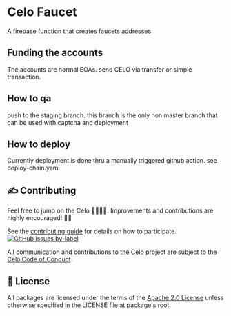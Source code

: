 # Celo Faucet

A firebase function that creates faucets addresses


## Funding the accounts

The accounts are normal EOAs. send CELO via transfer or simple transaction. 


## How to qa 

push to the staging branch. this branch is the only non master branch that can be used with captcha and deployment


## How to deploy

Currently deployment is done thru a manually triggered github action. see deploy-chain.yaml

## ✍️ <a id="contributing"></a>Contributing

Feel free to jump on the Celo 🚂🚋🚋🚋. Improvements and contributions are highly encouraged! 🙏👊

See the [contributing guide](https://docs.celo.org/what-is-celo/joining-celo/contributors/overview) for details on how to participate.
[![GitHub issues by-label](https://img.shields.io/github/issues/celo-org/celo-monorepo/1%20hour%20tasks)](https://github.com/celo-org/celo-monorepo/issues?q=is%3Aopen+is%3Aissue+label%3A%221+hour+tasks%22)

All communication and contributions to the Celo project are subject to the [Celo Code of Conduct](https://celo.org/code-of-conduct).


## 📜 <a id="license"></a>License

All packages are licensed under the terms of the [Apache 2.0 License](LICENSE) unless otherwise specified in the LICENSE file at package's root.
